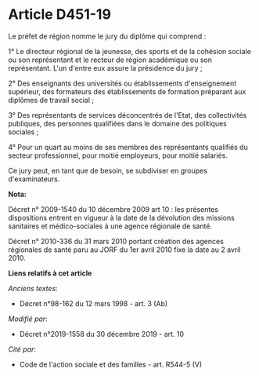 # Article D451-19

Le préfet de région nomme le jury du diplôme qui comprend :

1° Le directeur régional de la jeunesse, des sports et de la cohésion sociale ou son représentant et le recteur de région
académique ou son représentant. L'un d'entre eux assure la présidence du jury ;

2° Des enseignants des universités ou établissements d'enseignement supérieur, des formateurs des établissements de formation
préparant aux diplômes de travail social ;

3° Des représentants de services déconcentrés de l'Etat, des collectivités publiques, des personnes qualifiées dans le
domaine des politiques sociales ;

4° Pour un quart au moins de ses membres des représentants qualifiés du secteur professionnel, pour moitié employeurs, pour
moitié salariés.

Ce jury peut, en tant que de besoin, se subdiviser en groupes d'examinateurs.

**Nota:**

Décret n° 2009-1540 du 10 décembre 2009 art 10 : les présentes dispositions entrent en vigueur à la date de la dévolution des
missions sanitaires et médico-sociales à une agence régionale de santé.

Décret n° 2010-336 du 31 mars 2010 portant création des agences régionales de santé paru au JORF du 1er avril 2010 fixe la
date au 2   avril 2010.

**Liens relatifs à cet article**

_Anciens textes_:

  - Décret n°98-162 du 12 mars 1998 - art. 3 (Ab)

_Modifié par_:

  - Décret n°2019-1558 du 30 décembre 2019 - art. 10

_Cité par_:

  - Code de l'action sociale et des familles - art. R544-5 (V)
